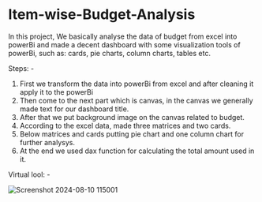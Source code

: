# Item-wise-Budget-Analysis
In this project, We basically analyse the data of budget from excel into powerBi and made a decent dashboard with some visualization tools of powerBi, such as: cards, pie charts, column charts, tables etc.

Steps: -
1. First we transform the data into powerBi from excel and after cleaning it apply it to the powerBi
2. Then come to the next part which is canvas, in the canvas we generally made text for our dashboard title.
3. After that we put background image on the canvas related to budget.
4. According to the excel data, made three matrices and two cards.
5. Below matrices and cards putting pie chart and one column chart for further analysys.
6. At the end we used dax function for calculating the total amount used in it.


Virtual lool: -



![Screenshot 2024-08-10 115001](https://github.com/user-attachments/assets/ebb935ae-8bb9-4ccd-9a72-9aad45ca7116)
